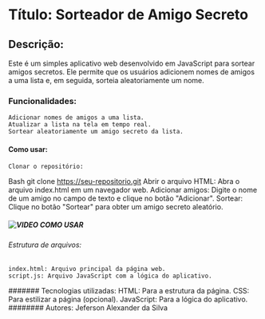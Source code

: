 # Título: Sorteador de Amigo Secreto
## Descrição:
Este é um simples aplicativo web desenvolvido em JavaScript para sortear amigos secretos. Ele permite que os usuários adicionem nomes de amigos a uma lista e, em seguida, sorteia aleatoriamente um nome.
### Funcionalidades:
	Adicionar nomes de amigos a uma lista.
	Atualizar a lista na tela em tempo real.
	Sortear aleatoriamente um amigo secreto da lista.
#### Como usar:
	Clonar o repositório: 
Bash
git clone https://seu-repositorio.git
	Abrir o arquivo HTML: Abra o arquivo index.html em um navegador web.
	Adicionar amigos: Digite o nome de um amigo no campo de texto e clique no botão "Adicionar".
	Sortear: Clique no botão "Sortear" para obter um amigo secreto aleatório.
##### ![VIDEO COMO USAR ](https://github.com/user-attachments/assets/3e230f37-b966-4ba3-8397-e89010947657)
###### Estrutura de arquivos:
	index.html: Arquivo principal da página web.
	script.js: Arquivo JavaScript com a lógica do aplicativo.
####### Tecnologias utilizadas:
	HTML: Para a estrutura da página.
	CSS: Para estilizar a página (opcional).
	JavaScript: Para a lógica do aplicativo.
######## Autores:
	Jeferson Alexander da Silva

